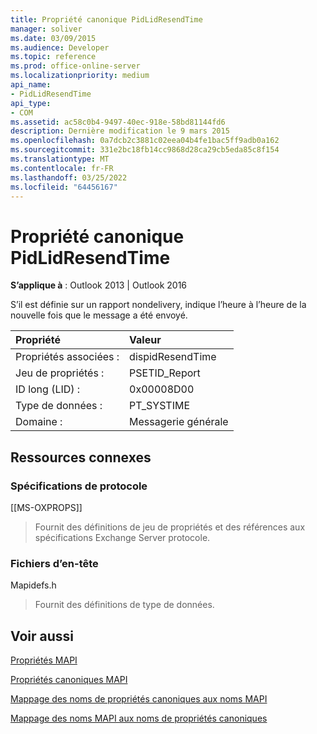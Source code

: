 ```yaml
---
title: Propriété canonique PidLidResendTime
manager: soliver
ms.date: 03/09/2015
ms.audience: Developer
ms.topic: reference
ms.prod: office-online-server
ms.localizationpriority: medium
api_name:
- PidLidResendTime
api_type:
- COM
ms.assetid: ac58c0b4-9497-40ec-918e-58bd81144fd6
description: Dernière modification le 9 mars 2015
ms.openlocfilehash: 0a7dcb2c3881c02eea04b4fe1bac5ff9adb0a162
ms.sourcegitcommit: 331e2bc18fb14cc9868d28ca29cb5eda85c8f154
ms.translationtype: MT
ms.contentlocale: fr-FR
ms.lasthandoff: 03/25/2022
ms.locfileid: "64456167"
---
```

# <a name="pidlidresendtime-canonical-property"></a>Propriété canonique PidLidResendTime

  
  
**S’applique à** : Outlook 2013 | Outlook 2016 
  
S’il est définie sur un rapport nondelivery, indique l’heure à l’heure de la nouvelle fois que le message a été envoyé.
  
|Propriété|Valeur|
|:-----|:-----|
|Propriétés associées :  <br/> |dispidResendTime  <br/> |
|Jeu de propriétés :  <br/> |PSETID_Report  <br/> |
|ID long (LID) :  <br/> |0x00008D00  <br/> |
|Type de données :  <br/> |PT_SYSTIME  <br/> |
|Domaine :  <br/> |Messagerie générale  <br/> |
   
## <a name="related-resources"></a>Ressources connexes

### <a name="protocol-specifications"></a>Spécifications de protocole

[[MS-OXPROPS]] 
  
> Fournit des définitions de jeu de propriétés et des références aux spécifications Exchange Server protocole.
    
### <a name="header-files"></a>Fichiers d’en-tête

Mapidefs.h
  
> Fournit des définitions de type de données.
    
## <a name="see-also"></a>Voir aussi



[Propriétés MAPI](mapi-properties.md)
  
[Propriétés canoniques MAPI](mapi-canonical-properties.md)
  
[Mappage des noms de propriétés canoniques aux noms MAPI](mapping-canonical-property-names-to-mapi-names.md)
  
[Mappage des noms MAPI aux noms de propriétés canoniques](mapping-mapi-names-to-canonical-property-names.md)

